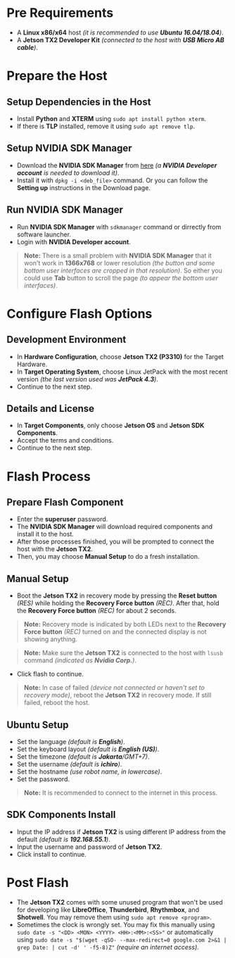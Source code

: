 # Pre Requirements

- A **Linux x86/x64** host _(it is recommended to use **Ubuntu 16.04/18.04**)_.
- A **Jetson TX2 Developer Kit** _(connected to the host with **USB Micro AB cable**)_.

# Prepare the Host

## Setup Dependencies in the Host

- Install **Python** and **XTERM** using `sudo apt install python xterm`.
- If there is **TLP** installed, remove it using `sudo apt remove tlp`.

## Setup NVIDIA SDK Manager

- Download the **NVIDIA SDK Manager** from [here](https://developer.nvidia.com/nvidia-sdk-manager)
  _(a **NVIDIA Developer account** is needed to download it)_.
- Install it with `dpkg -i <deb_file>` command. Or you can follow the **Setting up** instructions in the Download page.

## Run NVIDIA SDK Manager

- Run **NVIDIA SDK Manager** with `sdkmanager` command or dirrectly from software launcher.
- Login with **NVIDIA Developer account**.

> **Note:** There is a small problem with **NVIDIA SDK Manager** that it won't work in **1366x768** or lower resolution *(the button and some bottom user interfaces are cropped in that resolution)*.
> So either you could use **Tab** button to scroll the page *(to appear the bottom user interfaces)*.

# Configure Flash Options

## Development Environment

- In **Hardware Configuration**, choose **Jetson TX2 (P3310)** for the Target Hardware.
- In **Target Operating System**, choose Linux JetPack with the most recent version
  _(the last version used was **JetPack 4.3**)_.
- Continue to the next step.

## Details and License

- In **Target Components**, only choose **Jetson OS** and **Jetson SDK Components**.
- Accept the terms and conditions.
- Continue to the next step.

# Flash Process

## Prepare Flash Component

- Enter the **superuser** password.
- The **NVIDIA SDK Manager** will download required components and install it to the host.
- After those processes finished, you will be prompted to connect the host with the **Jetson TX2**.
- Then, you may choose **Manual Setup** to do a fresh installation.

## Manual Setup

- Boot the **Jetson TX2** in recovery mode by pressing the **Reset button** _(RES)_ while holding the **Recovery Force button** _(REC)_.
  After that, hold the **Recovery Force button** _(REC)_ for about 2 seconds.

> **Note:** Recovery mode is indicated by both LEDs next to the **Recovery Force button** _(REC)_ turned on and the connected display is not showing anything.

> **Note:** Make sure the **Jetson TX2** is connected to the host with `lsusb` command _(indicated as **Nvidia Corp.**)_.

- Click flash to continue.

> **Note:** In case of failed _(device not connected or haven't set to recovery mode)_, reboot the **Jetson TX2** in recovery mode. If still failed, reboot the host.

## Ubuntu Setup

- Set the language _(default is **English**)_.
- Set the keyboard layout _(default is **English (US)**)_.
- Set the timezone _(default is **Jakarta**/GMT+7)_.
- Set the username _(default is **ichiro**)_.
- Set the hostname _(use robot name, in lowercase)_.
- Set the password.

> **Note:** It is recommended to connect to the internet in this process.

## SDK Components Install

- Input the IP address if **Jetson TX2** is using different IP address from the default _(default is **192.168.55.1**)_.
- Input the username and password of **Jetson TX2**.
- Click install to continue.

# Post Flash

- The **Jetson TX2** comes with some unused program that won't be used for developing like **LibreOffice**, **Thunderbird**, **Rhythmbox**, and **Shotwell**. You may remove them using `sudo apt remove <program>`.
- Sometimes the clock is wrongly set. You may fix this manually using `sudo date -s "<DD> <MON> <YYYY> <HH>:<MM>:<SS>"` or automatically using `sudo date -s "$(wget -qSO- --max-redirect=0 google.com 2>&1 | grep Date: | cut -d' ' -f5-8)Z"` _(require an internet access)_.